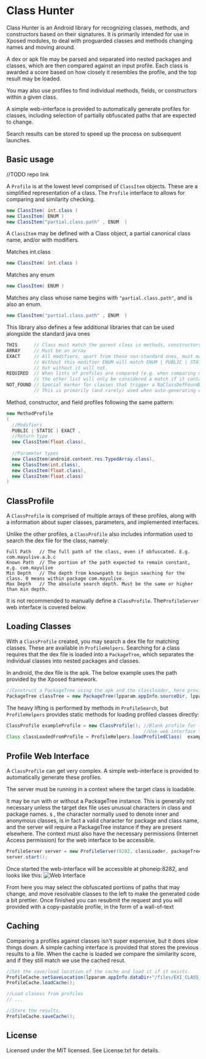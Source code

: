 # Class Hunter

Class Hunter is an Android library for recognizing classes, methods, and constructors based on their signatures.
It is primarily intended for use in Xposed modules, to deal with proguarded classes and methods changing names and moving around.

A dex or apk file may be parsed and separated into nested packages and classes, which are then compared against an input profile.
Each class is awarded a score based on how closely it resembles the profile, and the top result may be loaded.

You may also use profiles to find individual methods, fields, or constructors within a given class. 

A simple web-interface is provided to automatically generate profiles for classes, including selection of partially obfuscated paths that are expected to change.

Search results can be stored to speed up the process on subsequent launches.


## Basic usage

//TODO repo link

A `Profile` is at the lowest level comprised of `ClassItem` objects. These are a simplified representation of a class.
The `Profile` interface to allows for comparing and similarity checking.

```java
new ClassItem( int.class )
new ClassItem( ENUM )
new ClassItem("partial.class.path" , ENUM  )
```

A `ClassItem` may be defined with a Class object, a partial canonical class name, and/or with modifiers.

Matches int.class
```java
new ClassItem( int.class )
```

Matches any enum
```java
new ClassItem( ENUM )
```

Matches any class whose name begins with `"partial.class.path"`, and is also an enum.
```java
new ClassItem("partial.class.path" , ENUM  )
```

This library also defines a few additional libraries that can be used alongside the standard java ones

```java
THIS      // Class must match the parent class in methods, constructors, and fields
ARRAY     // Must be an array
EXACT     // All modifiers, apart from these non-standard ones, must match exactly. 
          // Without this modifier ENUM will match ENUM | PUBLIC | STATIC,
          // but without it will not.
REQUIRED  // When lists of profiles are compared (e.g. when comparing method parameters)
          // the other list will only be considered a match if it contains this item.
NOT_FOUND // Special marker for classes that trigger a NoClassDefFoundError.
          // This is primarily (and rarely) used when auto-generating class profiles.
```
Method, constructor, and field profiles following the same pattern:
      
```java
new MethodProfile
(           
  //Modifiers
  PUBLIC | STATIC | EXACT ,            
  //Return type
  new ClassItem(float.class),  
  
  //Parameter types
  new ClassItem(android.content.res.TypedArray.class),            
  new ClassItem(int.class),           
  new ClassItem(float.class),            
  new ClassItem(float.class)      
)
```

## ClassProfile

A `ClassProfile` is comprised of multiple arrays of these profiles, along with a information about super classes, parameters, and implemented interfaces.

Unlike the other profiles, a `ClassProfile` also includes information used to search the dex file for the class, namely:

```
Full Path   // The full path of the class, even if obfuscated. E.g. com.mayulive.a.b.c
Known Path  // The portion of the path expected to remain constant, e.g. com.mayulive
Min Depth   // The depth from knownpath to begin seaching for the class. 0 means within package com.mayulive.
Max Depth   // The absolute search depth. Must be the same or higher than min depth.
```

It is not recommended to manually define a `ClassProfile`. The`ProfileServer` web interface is covered below.

## Loading Classes

With a `ClassProfile` created, you may search a dex file for matching classes. These are available in `ProfileHelpers`.
Searching for a class requires that the dex file is loaded into a `PackageTree`, which separates the individual classes into nested packages and classes.

In android, the dex file is the apk. The below example uses the path provided by the Xposed framework.

```java
//Construct a PackageTree using the apk and the classloader, here provided by Xposed
PackageTree classTree = new PackageTree(lpparam.appInfo.sourceDir, lpparam.classLoader);
```

The heavy lifting is performed by methods in `ProfileSearch`, but `ProfileHelpers` provides static methods for loading profiled classes directly:

```java
ClassProfile exampleProfile = new ClassProfile(); //Blank profile for this example. 
                                                  //Use web interface to generate profiles.
Class classLoadedFromProfile = ProfileHelpers.loadProfiledClass(  exampleProfile), param);
```

## Profile Web Interface

A  `ClassProfile` can get very complex. A simple web-interface is provided to automatically generate these profiles.

The server must be running in a context where the target class is loadable.

It may be run with or without a PackageTree instance. This is generally not necessary unless the target dex file uses unusual characters in class and package names. 
`$` , the character normally used to denote inner and anonymous classes, is in fact a valid character for package and class name, and the server will require a PackageTree instance if they are present elsewhere.
The context must also have the necessary permissions (Internet Access permission) for the web interface to be accessible.

```java
ProfileServer server = new ProfileServer(8282, classLoader, packageTree); //packageTree is nullable
server.start();
```

Once started the web-interface will be accessible at phoneip:8282, and looks like this:
![Web Interface](https://raw.github.com/nordskog/ClassHunter/master/classhunter_webinterface.png)

From here you may select the obfuscated portions of paths that may change, and move resolvable classes to the left to make the generated code a bit prettier.
Once finished you can resubmit the request and you will provided with a copy-pastable profile, in the form of a wall-of-text

## Caching

Comparing a profiles against classes isn't super expensive, but it does slow things down. A simple caching interface is provided that stores the previous results to a file.
When the cache is loaded we compare the similarity score, and if they still match we use the cached resut.

```java
//Set the save/load location of the cache and load it if it exists.
ProfileCache.setSaveLocation(lpparam.appInfo.dataDir+"/files/EXI_CLASS_CACHE_"+ ExiXposed.HOOK_PACKAGE_NAME);
ProfileCache.loadCache();

//Load clasess from profiles
// ...

//Store the results.
ProfileCache.saveCache();
```

## License

Licensed under the MIT licensed. See License.txt for details.

